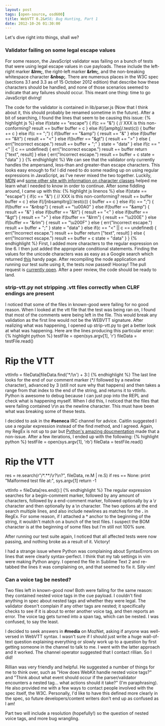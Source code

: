 ```yaml
---
layout: post
tags: [open-source, osd600]
title: WebVTT 0.2&#58; Bug Hunting, Part 1
date: 2012-10-26 01:30:00
---
```

Let's dive right into things, shall we?
### Validator failing on some legal escape values
For some reason, the JavaScript validator was failing on a bunch of tests that were using legal escape values in cue payloads. These include the left-right marker **\&lrm;**, the right-left marker **\&rlm;**, and the non-breaking whitespace character **\&nbsp;**. There are numerous places in the W3C spec (sections 3.1 and 3.3 as of 15 October 2012 edition) that describe how these characters should be handled, and none of those scenarios seemed to indicate that any failures should occur. This meant one thing: time to go JavaScript diving!

The code for the validator is contained in lib/parser.js (Now that I think about it, this should probably be renamed sometime in the future). After a bit of searching, I found the lines that seem to be causing this issue:
{% highlight js %}
else if(state == "escape") {
  if(c == "&") {
    // XXX is this non-conforming?
    result += buffer
    buffer = c
  } else if(/[ampltg]/.test(c)) {
    buffer += c
  } else if(c == ";") {
    if(buffer == "&amp") {
      result += "&"
    } else if(buffer == "&lt") {
      result += "<"
    } else if(buffer == "&gt") {
      result += ">"
    } else {
      err("Incorrect escape.")
      result += buffer + ";"
    }
    state = "data"
  } else if(c == "<" || c == undefined) {
    err("Incorrect escape.")
    result += buffer
    return ["text", result]
  } else {
    err("Incorrect escape.")
    result += buffer + c
    state = "data"
  }
}
{% endhighlight %}
We can see that the validator only currently handles the ampersand, less-than and greater-than escape characters. This looks easy enough to fix! I did need to do some reading up on using regular expressions in JavaScript, as I've never mixed the two together. Luckily, [MDN](https://developer.mozilla.org/en-US/docs/JavaScript/Reference/Global_Objects/RegExp) and [some other site with information on character classes](http://www.regular-expressions.info/charclass.html) helped me learn what I needed to know in order to continue. After some fiddling around, I came up with this:
{% highlight js linenos %}
else if(state == "escape") {
  if(c == "&") {
    // XXX is this non-conforming?
    result += buffer
    buffer = c
  } else if(/[nbsampltrg]/.test(c)) {
    buffer += c
  } else if(c == ";") {
    if(buffer == "&nbsp") {
      result += "\u00A0"
    } else if(buffer == "&amp") {
      result += "&"
    } else if(buffer == "&lt") {
      result += "<"
    } else if(buffer == "&gt") {
      result += ">"
    } else if(buffer == "&lrm") {
      result += "\u200E"
    } else if(buffer == "&rlm") {
      result += "\u200F"
    } else {
      err("Incorrect escape.")
      result += buffer + ";"
    }
    state = "data"
  } else if(c == "<" || c == undefined) {
    err("Incorrect escape.")
    result += buffer
    return ["text", result]
  } else {
    err("Incorrect escape.")
    result += buffer + c
    state = "data"
  }
} 
{% endhighlight %}
First, I added more characters to the regular expression on line 6. I then just added the appropriate conditional statements. Finding the values for the unicode characters was as easy as a Google search which returned [this](http://www.fileformat.info/info/unicode/char/a0/index.htm) handy page.
After recompiling the node application and running our test suite using it, the tests now passed! Hooray! The pull request is [currently open](https://github.com/humphd/webvtt/pull/36). After a peer review, the code should be ready to land.
### strip-vtt.py not stripping .vtt files correctly when CLRF endings are present
I noticed that some of the files in known-good were failing for no good reason. When I looked at the vtt file that the test was being ran on, I found that most of the comments were being left in the file. This would break any validation as the first line would not be the WEBVTT signature. After realizing what was happening, I opened up strip-vtt.py to get a better look at what was happening. Here are the lines producing this particular error:
{% highlight python %}
testFile = open(sys.argv[1], 'r')
fileData = testFile.read()
# Rip the VTT
vttInfo = fileData[fileData.find('*/\n') + 3:]
{% endhighlight %}
The last line looks for the end of our comment marker (\*/ followed by a newline character), advanced by 3 (still not sure why that happens) and then takes a range from that index to the end of the string, and returns it to vttInfo. Python is awesome to debug because I can just pop into the REPL and check what is happening myself. When I did this, I noticed that the files that were failing contained \r\n as the newline character. This must have been what was breaking some of these tests.

I decided to ask in the **#seneca** IRC channel for advice. Caitlin suggested I use a regular expression instead of the find method, and I agreed. Again, my RegEx is not up to par but [Python's amazing doucmentation](http://docs.python.org/library/re.html) made that a non-issue. After a few iterations, I ended up with the following:
{% highlight python %}
testFile = open(sys.argv[1], 'rb')
fileData = testFile.read()
# Rip the VTT
res = re.search(r"/\*.*\*/\r?\n?", fileData, re.M | re.S)
if res == None:
	print "Malformed test file at:", sys.argv[1]
	return -1

vttInfo = fileData[res.end():]
{% endhighlight %}
The regular expression searches for a begin-comment marker, followed by any amount of characters, followed by a end-comment marker, followed optionally by a \r character and then optionally by a \n character. The two options at the end search multiple lines, and also include newlines as matches for the **.** in RegEx. For some reason, if I attached a **^** anchor to the beginning of the string, it wouldn't match on a bunch of the test files. I suspect the BOM character is at the beginning of some files but I'm still not 100% sure. 

After running our test suite again, I noticed that all affected tests were now passing, and nothing broke as a result of it. Victory!

I had a strange issue where Python was complaining about SyntaxErrors on lines that were clearly syntax-perfect. I think that my tab settings in vim were making Python angry. I opened the file in Sublime Text 2 and re-tabbed the lines it was complaining on, and that seemed to fix it. Silly vim!
### Can a voice tag be nested?
Two files left in known-good now! Both were failing for the same reason: they contained nested voice tags in the cue payload. I couldn't find anything in spec about nested tags and whether they were legal. The validator doesn't complain if any other tags are nested; it specifically checks to see if it is about to enter another voice tag, and then reports an error. The voice tag gets turned into a span tag, which can be nested. I was confused, to say the least.

I decided to seek answers in **#media** on MozNet, asking if anyone was well-versed in WebVTT syntax. I wasn't sure if I should just write a huge wall-of-text question explaining everything or slowly work up to a question by first getting someone in the channel to talk to me. I went with the latter approach and it worked. The channel operator suggested that I contact rillian. So I did!

Rillian was very friendly and helpful. He suggested a number of things for me to think over, such as "How does WebKit handle nested voice tags?" and  "Think about what event should occur if the parser/validator encounters a nested tag… what actions should it take?" (I'm paraphrasing). He also provided me with a few ways to contact people involved with the spec itself, the W3C. Personally, I'd like to have this defined more clearly in the spec, so future developers/content writers don't end up as confused as I am!

Part two will include a resolution (hopefully!) so the question of nested voice tags, and more bug wrangling.

